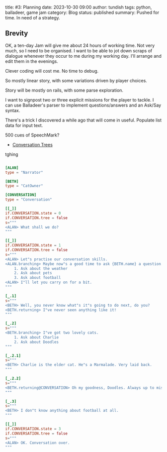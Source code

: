 title: #3: Planning
date: 2023-10-30 09:00
author: tundish
tags: python, balladeer, game jam
category: Blog
status: published
summary: Pushed for time. In need of a strategy.

Brevity
-------

OK, a ten-day Jam will give me about 24 hours of working time. Not very much, so I need to be organised.
I want to be able to jot down scraps of dialogue whenever they occur to me during my working day.
I'll arrange and edit them in the evenings.

Clever coding will cost me. No time to debug.

So mostly linear story, with some variations driven by player choices.

Story will be mostly on rails, with some parse exploration.

I want to signpost two or three explicit missions for the player to tackle.
I can use Balladeer's parser to implement questions/answers and an Ask/Say syntax.

There's a trick I discovered a while ago that will come in useful.
Populate list data for input text.

500 cues of SpeechMark?

* [Conversation Trees](https://balladeer.readthedocs.io/en/latest/conversation.html)

tghing

~~~ TOML

[ALAN]
type = "Narrator"

[BETH]
type = "CatOwner"

[CONVERSATION]
type = "Conversation"

[[_]]
if.CONVERSATION.state = 0
if.CONVERSATION.tree = false
s="""
<ALAN> What shall we do?
"""

[[_]]
if.CONVERSATION.state = 1
if.CONVERSATION.tree = false
s="""
<ALAN> Let"s practise our conversation skills.
<ALAN.branching> Maybe now"s a good time to ask {BETH.name} a question.
    1. Ask about the weather
    2. Ask about pets
    3. Ask about football
<ALAN> I"ll let you carry on for a bit.
"""

[_.1]
s="""
<BETH> Well, you never know what"s it"s going to do next, do you?
<BETH.returning> I"ve never seen anything like it!
"""

[_.2]
s="""
<BETH.branching> I"ve got two lovely cats.
    1. Ask about Charlie
    2. Ask about Doodles
"""

[_.2.1]
s="""
<BETH> Charlie is the elder cat. He"s a Marmalade. Very laid back.
"""

[_.2.2]
s="""
<BETH.returning@CONVERSATION> Oh my goodness, Doodles. Always up to mischief!
"""

[_.3]
s="""
<BETH> I don"t know anything about football at all.
"""

[[_]]
if.CONVERSATION.state = 3
if.CONVERSATION.tree = false
s="""
<ALAN> OK. Conversation over.
"""
~~~
